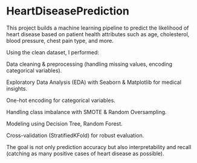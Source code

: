 # HeartDiseasePrediction
This project builds a machine learning pipeline to predict the likelihood of heart disease based on patient health attributes such as age, cholesterol, blood pressure, chest pain type, and more.

Using the clean dataset, I performed:

Data cleaning & preprocessing (handling missing values, encoding categorical variables).

Exploratory Data Analysis (EDA) with Seaborn & Matplotlib for medical insights.

One-hot encoding for categorical variables.

Handling class imbalance with SMOTE & Random Oversampling.

Modeling using Decision Tree, Random Forest.

Cross-validation (StratifiedKFold) for robust evaluation.

The goal is not only prediction accuracy but also interpretability and recall (catching as many positive cases of heart disease as possible).
